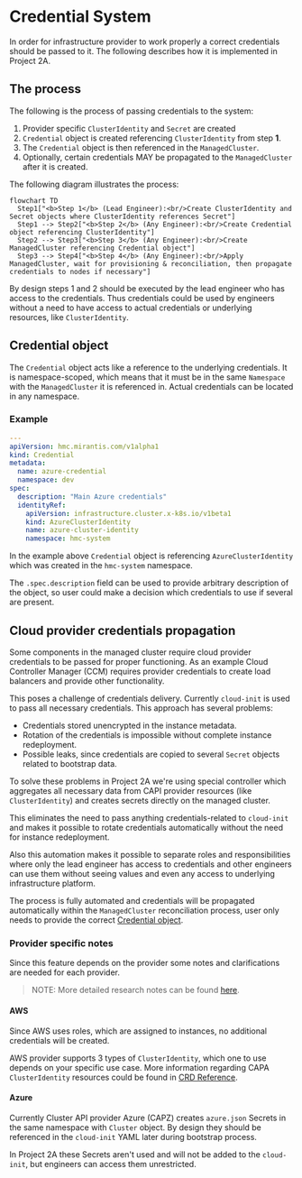# Credential System

In order for infrastructure provider to work properly a correct credentials
should be passed to it. The following describes how it is implemented in Project 2A.

## The process

The following is the process of passing credentials to the system:

1. Provider specific `ClusterIdentity` and `Secret` are created
2. `Credential` object is created referencing `ClusterIdentity` from step **1**.
3. The `Credential` object is then referenced in the `ManagedCluster`.
4. Optionally, certain credentials MAY be propagated to the `ManagedCluster` after it is created.

The following diagram illustrates the process:

```mermaid
flowchart TD
  Step1["<b>Step 1</b> (Lead Engineer):<br/>Create ClusterIdentity and Secret objects where ClusterIdentity references Secret"]
  Step1 --> Step2["<b>Step 2</b> (Any Engineer):<br/>Create Credential object referencing ClusterIdentity"]
  Step2 --> Step3["<b>Step 3</b> (Any Engineer):<br/>Create ManagedCluster referencing Credential object"]
  Step3 --> Step4["<b>Step 4</b> (Any Engineer):<br/>Apply ManagedCluster, wait for provisioning & reconciliation, then propagate credentials to nodes if necessary"]
```

By design steps 1 and 2 should be executed by the lead engineer who has
access to the credentials. Thus credentials could be used by engineers
without a need to have access to actual credentials or underlying resources,
like `ClusterIdentity`.

## Credential object

The `Credential` object acts like a reference to the underlying credentials. It
is namespace-scoped, which means that it must be in the same `Namespace` with
the `ManagedCluster` it is referenced in. Actual credentials can be located in
any namespace.

### Example

```yaml
---
apiVersion: hmc.mirantis.com/v1alpha1
kind: Credential
metadata:
  name: azure-credential
  namespace: dev
spec:
  description: "Main Azure credentials"
  identityRef:
    apiVersion: infrastructure.cluster.x-k8s.io/v1beta1
    kind: AzureClusterIdentity
    name: azure-cluster-identity
    namespace: hmc-system
```

In the example above `Credential` object is referencing `AzureClusterIdentity`
which was created in the `hmc-system` namespace.

The `.spec.description` field can be used to provide arbitrary description of the
object, so user could make a decision which credentials to use if several are
present.

## Cloud provider credentials propagation

Some components in the managed cluster require cloud provider credentials to be
passed for proper functioning. As an example Cloud Controller Manager (CCM)
requires provider credentials to create load balancers and provide other
functionality.

This poses a challenge of credentials delivery. Currently `cloud-init` is used
to pass all necessary credentials. This approach has several problems:

- Credentials stored unencrypted in the instance metadata.
- Rotation of the credentials is impossible without complete instance
  redeployment.
- Possible leaks, since credentials are copied to several `Secret` objects
  related to bootstrap data.

To solve these problems in Project 2A we're using special controller which
aggregates all necessary data from CAPI provider resources (like
`ClusterIdentity`) and creates secrets directly on the managed cluster.

This eliminates the need to pass anything credentials-related to `cloud-init`
and makes it possible to rotate credentials automatically without the need for
instance redeployment.

Also this automation makes it possible to separate roles and responsibilities
where only the lead engineer has access to credentials and other engineers can
use them without seeing values and even any access to underlying
infrastructure platform.

The process is fully automated and credentials will be propagated automatically
within the `ManagedCluster` reconciliation process, user only needs to provide
the correct [Credential object](#credential-object).

### Provider specific notes

Since this feature depends on the provider some notes and clarifications
are needed for each provider.

> NOTE: 
> More detailed research notes can be found [here](https://github.com/Mirantis/hmc/issues/293).

#### AWS

Since AWS uses roles, which are assigned to instances, no additional credentials
will be created.

AWS provider supports 3 types of `ClusterIdentity`, which one to use depends on
your specific use case. More information regarding CAPA `ClusterIdentity`
resources could be found in [CRD Reference](https://cluster-api-aws.sigs.k8s.io/crd/).

#### Azure

Currently Cluster API provider Azure (CAPZ) creates `azure.json` Secrets in the
same namespace with `Cluster` object. By design they should be referenced in the
`cloud-init` YAML later during bootstrap process.

In Project 2A these Secrets aren't used and will not be added to the
`cloud-init`, but engineers can access them unrestricted.
